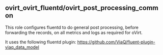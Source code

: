 ## ovirt_ovirt_fluentd/ovirt_post_processing_common

This role configures fluentd to do general post processing,
before forwarding the records, on all metrics and logs as required for oVirt.

It uses the following fluentd plugin:
https://github.com/ViaQ/fluent-plugin-viaq_data_model
